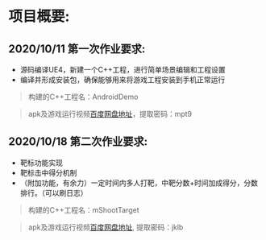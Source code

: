 # 项目概要:
## 2020/10/11 第一次作业要求:
+ 源码编译UE4，新建一个C++工程，进行简单场景编辑和工程设置 
+ 编译并形成安装包，确保能够用来将游戏工程安装到手机正常运行

> 构建的C++工程名：AndroidDemo

> apk及游戏运行视频[百度网盘地址](https://pan.baidu.com/s/1xP9xuEsBZzXEmlv6RqaB7g)，提取密码：mpt9

## 2020/10/18 第二次作业要求:
+ 靶标功能实现
+ 靶标击中得分机制
+ （附加功能，有余力）一定时间内多人打靶，中靶分数+时间加成得分，分数排行。（可以刷日志）

> 构建的C++工程名：mShootTarget

> apk及游戏运行视频[百度网盘地址](https://pan.baidu.com/s/1CWrOBQuU6XxNjUz10SMF5Q), 提取密码：jklb